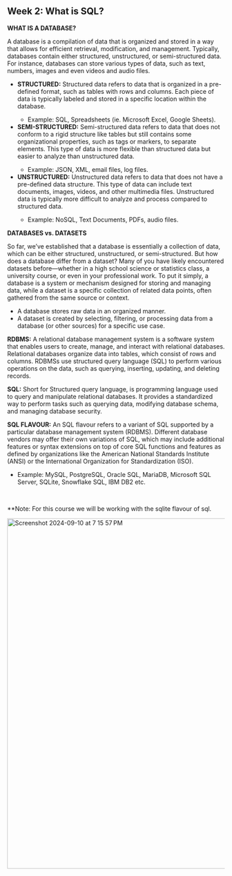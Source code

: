 <h2>Week 2: What is SQL?</h2>

<p><b>WHAT IS A DATABASE?</b></p>
<p>A database is a compilation of data that is organized and stored in a way that allows for efficient retrieval, modification, and management. Typically, databases contain either structured, unstructured, or semi-structured data. For instance, databases can store various types of data, such as text, numbers, images and even videos and audio files. </p>
<ul>
<li><b>STRUCTURED:</b> Structured data refers to data that is organized in a pre-defined format, such as tables with rows and columns. Each piece of data is typically labeled and stored in a specific location within the database.</li>
<ul><li>Example: SQL, Spreadsheets (ie. Microsoft Excel, Google Sheets).</li></ul>
<li><b>SEMI-STRUCTURED:</b> Semi-structured data refers to data that does not conform to a rigid structure like tables but still contains some organizational properties, such as tags or markers, to separate elements. This type of data is more flexible than structured data but easier to analyze than unstructured data. </li>
<ul><li>Example: JSON, XML, email files, log files.</li></ul>
<li><b>UNSTRUCTURED:</b> Unstructured data refers to data that does not have a pre-defined data structure. This type of data can include text documents, images, videos, and other multimedia files. Unstructured data is typically more difficult to analyze and process compared to structured data.</li>
<ul><li>Example: NoSQL, Text Documents, PDFs, audio files.</li></ul>
</ul>

<p><b> DATABASES vs. DATASETS </b></p>

So far, we’ve established that a database is essentially a collection of data, which can be either structured, unstructured, or semi-structured. But how does a database differ from a dataset? Many of you have likely encountered datasets before—whether in a high school science or statistics class, a university course, or even in your professional work. To put it simply, a database is a system or mechanism designed for storing and managing data, while a dataset is a specific collection of related data points, often gathered from the same source or context.
<ul>
<li>A database stores raw data in an organized manner.</li>
<li>A dataset is created by selecting, filtering, or processing data from a database (or other sources) for a specific use case.</li>
</ul>

<p><b>RDBMS:</b> A relational database management system is a software system that enables users to create, manage, and interact with relational databases. Relational databases organize data into tables, which consist of rows and columns. RDBMSs use structured query language (SQL) to perform various operations on the data, such as querying, inserting, updating, and deleting records.</p>

<b>SQL:</b> Short for Structured query language, is programming language used to query and manipulate relational databases. It provides a standardized way to perform tasks such as querying data, modifying database schema, and managing database security.

<p><b>SQL FLAVOUR:</b> An SQL flavour refers to a variant of SQL supported by a particular database management system (RDBMS). Different database vendors may offer their own variations of SQL, which may include additional features or syntax extensions on top of core SQL functions and features as defined by organizations like the American National Standards Institute (ANSI) or the International Organization for Standardization (ISO).</p>
<ul><li>Example: MySQL, PostgreSQL, Oracle SQL, MariaDB, Microsoft SQL Server, SQLite, Snowflake SQL, IBM DB2 etc.</li></ul>
<br>

**Note: For this course we will be working with the sqlite flavour of sql.

<img width="812" alt="Screenshot 2024-09-10 at 7 15 57 PM" src="https://github.com/user-attachments/assets/2a7bdbc5-40b7-436d-a839-5d26888ce280">


